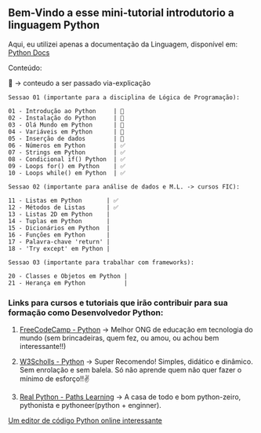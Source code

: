 ## Bem-Vindo a esse mini-tutorial introdutorio a linguagem Python

Aqui, eu utilizei apenas a documentação da Linguagem, disponível em: [Python Docs](https://docs.python.org/3/tutorial/introduction.html)

Conteúdo:

📃 -> conteudo a ser passado via-explicação

```
Sessao 01 (importante para a disciplina de Lógica de Programação):

01 - Introdução ao Python     | 📃
02 - Instalação do Python     | 📃
03 - Olá Mundo em Python      | 📃
04 - Variáveis ​​em Python      | 📃
05 - Inserção de dados        | 📃
06 - Números em Python        | ✅
07 - Strings em Python        | ✅
08 - Condicional if() Python  | ✅
09 - Loops for() em Python    | ✅
10 - Loops while() em Python  | ✅
```

```
Sessao 02 (importante para análise de dados e M.L. -> cursos FIC):

11 - Listas em Python       | ✅
12 - Métodos de Listas      | ✅
13 - Listas 2D em Python    |
14 - Tuplas em Python       |
15 - Dicionários em Python  |
16 - Funções em Python      |
17 - Palavra-chave 'return' |
18 - 'Try except' em Python |
```

```
Sessao 03 (importante para trabalhar com frameworks):

20 - Classes e Objetos em Python |
21 - Herança em Python           |
```

### Links para cursos e tutoriais que irão contribuir para sua formação como Desenvolvedor Python:

1. [FreeCodeCamp - Python](https://www.freecodecamp.org/news/search/?query=Python) -> Melhor ONG de educação em tecnologia do mundo (sem brincadeiras, quem fez, ou amou, ou achou bem interessante!!)

2. [W3Scholls - Python](https://www.w3schools.com/python/default.asp) -> Super Recomendo! Simples, didático e dinâmico. Sem enrolação e sem balela. Só não aprende quem não quer fazer o mínimo de esforço!!✌️

3. [Real Python - Paths Learning](https://realpython.com/learning-paths/) -> A casa de todo e bom python-zeiro, pythonista e pythoneer(python + enginner).

[Um editor de código Python online interessante](https://pythonandturtle.com/turtle)
